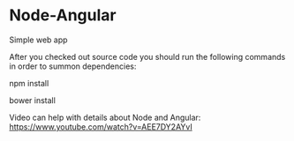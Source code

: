 # Node-Angular
Simple web app

After you checked out source code you should run the following commands in order to summon dependencies:

npm install

bower install


Video can help with details about Node and Angular:
https://www.youtube.com/watch?v=AEE7DY2AYvI

